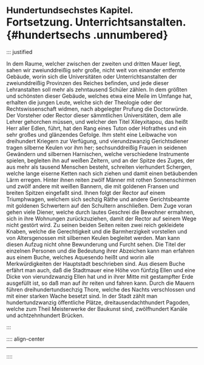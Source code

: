 # <small>Hundertundsechstes Kapitel.</small><br />Fortsetzung. Unterrichtsanstalten.{#hundertsechs .unnumbered}

::: justified

In dem Raume, welcher zwischen der zweiten und dritten Mauer liegt, sahen wir
zweiunddreißig sehr große, nicht weit von einander entfernte Gebäude, worin sich
die Universitäten oder Unterrichtsanstalten der zweiunddreißig Provinzen des
Reiches befinden, und jede dieser Lehranstalten soll mehr als zehntausend
Schüler zählen. In dem größten und schönsten dieser Gebäude, welches etwa eine
Meile im Umfange hat, erhalten die jungen Leute, welche sich der Theologie oder
der Rechtswissenschaft widmen, nach abgelegter Prufung die Doctorwürde. Der
Vorsteher oder Rector dieser sämmtlichen Universitäten, dem alle Lehrer
gehorchen müssen, und welcher den Titel Xileyxitapou, das heißt Herr aller
Edlen, führt, hat den Rang eines Tuton oder Hofrathes und ein sehr großes und
glänzendes Gefolge. Ihm steht eine Leibwache von dreihundert Kriegern zur
Verfügung, und vierundzwanzig Gerichtsdiener tragen silberne Keulen vor ihm her;
sechsunddreißig Frauen in seidenen Gewändern und silbernen Harnischen, welche
verschiedene Instrumente spielen, begleiten ihn auf weißen Zeltern, und an der
Spitze des Zuges, der aus mehr als tausend Menschen besteht, schreiten
vierhundert Schergen, welche lange eiserne Ketten nach sich ziehen und damit
einen betäubenden Lärm erregen. Hinter ihnen reiten zwölf Männer mit rothen
Sonnenschirmen und zwölf andere mit weißen Bannern, die mit goldenen Fransen und
breiten Spitzen eingefaßt sind. Ihnen folgt der Rector auf einem Triumphwagen,
welchem sich sechzig Räthe und andere Gerichtsbeamte mit goldenen Schwertern auf
den Schultern anschließen. Dem Zuge voran gehen viele Diener, welche durch
lautes Geschrei die Bewohner ermahnen, sich in ihre Wohnungen zurückzuziehen,
damit der Rector auf seinem Wege nicht gestört wird. Zu seinen beiden Seiten
reiten zwei reich gekleidete Knaben, welche die Gerechtigkeit und die
Barmherzigkeit vorstellen und von Altersgenossen mit silbernen Keulen begleitet
werden. Man kann diesen Aufzug nicht ohne Bewunderung und Furcht sehen. Die
Titel der einzelnen Personen und die Bedeutung ihrer Abzeichen kann man erfahren
aus einem Buche, welches Aquesendo heißt und worin alle Merkwürdigkeiten der
Hauptstadt beschrieben sind. Aus diesem Buche erfährt man auch, daß die
Stadtmauer eine Höhe von fünfzig Ellen und eine Dicke von vierundzwanzig Ellen
hat und in ihrer Mitte mit gestampfter Erde ausgefüllt ist, so daß man auf ihr
reiten und fahren kann. Durch die Mauern führen dreihundertundsechzig Thore,
welche des Nachts verschlossen und mit einer starken Wache besetzt sind. In der
Stadt zählt man hundertundzwanzig öffentliche Plätze, dreitausendachthundert
Pagoden, welche zum Theil Meisterwerke der Baukunst sind, zwölfhundert Kanäle
und achtzehnhundert Brücken.

:::

:::: align-center
****
::::
